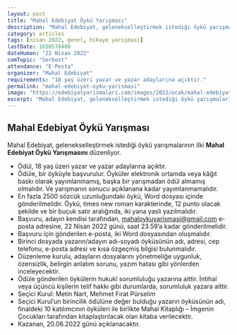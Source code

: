 ```yaml
---
layout: post
title: "Mahal Edebiyat Öykü Yarışması"
description: "Mahal Edebiyat, gelenekselleştirmek istediği öykü yarışmalarının ilki Mahal Edebiyat Öykü Yarışmasını düzenliyor."
category: articles
tags: [nisan 2022, genel, hikaye yarışması]
lastDate: 1650578400
dateHuman: "22 Nisan 2022"
comTopic: "Serbest"
attendance: "E-Posta"
organizer: "Mahal Edebiyat"
requirements: "18 yaş üzeri yazar ve yazar adaylarına açıktır."
permalink: "mahal-edebiyat-oyku-yarismasi"
image: "https://edebiyatyarismalari.com/images/2022/ocak/mahal-edebiyat-oyku-yarismasi.jpg"
excerpt: "Mahal Edebiyat, gelenekselleştirmek istediği öykü yarışmalarının ilki <strong>Mahal Edebiyat Öykü Yarışmasını</strong> düzenliyor."
---
```


## Mahal Edebiyat Öykü Yarışması
Mahal Edebiyat, gelenekselleştirmek istediği öykü yarışmalarının ilki **Mahal Edebiyat Öykü Yarışmasını** düzenliyor.  

- Ödül, 18 yaş üzeri yazar ve yazar adaylarına açıktır.
- Ödüle, bir öyküyle başvurulur. Öyküler elektronik ortamda veya kâğıt baskı olarak yayımlanmamış, başka bir yarışmadan ödül almamış olmalıdır. Ve yarışmanın sonucu açıklanana kadar yayımlanmamalıdır.
- En fazla 2500 sözcük uzunluğundaki öykü, Word dosyası içinde gönderilmelidir. Öykü, times new roman karakterinde, 12 punto olacak şekilde ve bir buçuk satır aralığında, iki yana yaslı yazılmalıdır.
- Başvuru, adayın kendisi tarafından, mahaloykuyarismasi@gmail.com e-posta adresine, 22 Nisan 2022 günü, saat 23.59’a kadar gönderilmelidir.
- Başvuru için gönderilen e-posta, iki Word dosyasından oluşmalıdır.
- Birinci dosyada yazarın/adayın adı-soyadı öyküsünün adı, adresi, cep telefonu, e-posta adresi ve kısa özgeçmiş bilgisi bulunmalıdır.
- Düzenleme kurulu, adayların dosyalarını yönetmeliğe uygunluk, özensizlik, belirgin anlatım sorunu, yazım hatası gibi yönlerden inceleyecektir.
- Ödüle gönderilen öykülerin hukukî sorumluluğu yazarına aittir. İntihal veya üçüncü kişilerin telif hakkı gibi durumlarda, sorumluluk yazara aittir.
- Seçici Kurul: Metin Nart, Mehmet Fırat Pürselim
- Seçici Kurul’un birincilik ödülüne değer bulduğu yazarın öyküsünün adı, finaldeki 10 katılımcının öyküleri ile birlikte Mahal Kitaplığı – İmgenin Çocukları tarafından kitaplaştırılacak olan kitaba verilecektir.
- Kazanan, 20.06.2022 günü açıklanacaktır.